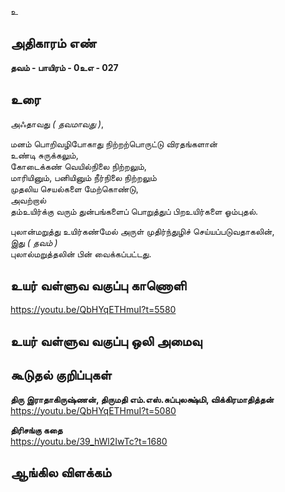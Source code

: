 உ


## அதிகாரம் எண்

**தவம் - பாயிரம் - 0உஎ - 027**

## உரை

அஃதாவது _( தவமாவது )_,  
 
மனம் பொறிவழிபோகாது நிற்றற்பொருட்டு விரதங்களான்  
உண்டி சுருக்கலும்,  
கோடைக்கண் வெயில்நிலை நிற்றலும்,  
மாரியினும், பனியினும் நீர்நிலை நிற்றலும்  
முதலிய செயல்களை மேற்கொண்டு,  
அவற்றால்  
தம்உயிர்க்கு வரும் துன்பங்களைப் பொறுத்துப் பிறஉயிர்களை ஓம்புதல்.

புலான்மறுத்து உயிர்கண்மேல் அருள் முதிர்ந்துழிச் செய்யப்படுவதாகலின்,  
இது _( தவம் )_   
புலால்மறுத்தலின் பின் வைக்கப்பட்டது.

## உயர் வள்ளுவ வகுப்பு காணொளி

https://youtu.be/QbHYqETHmuI?t=5580

## உயர் வள்ளுவ வகுப்பு ஒலி அமைவு 


## கூடுதல் குறிப்புகள்

**திரு இராதாகிருஷ்ணன், திருமதி எம்.எஸ்.சுப்புலக்ஷ்மி, விக்கிரமாதித்தன்**    
https://youtu.be/QbHYqETHmuI?t=5080

**திரிசங்கு கதை**   
https://youtu.be/39_hWl2IwTc?t=1680  

## ஆங்கில விளக்கம்

